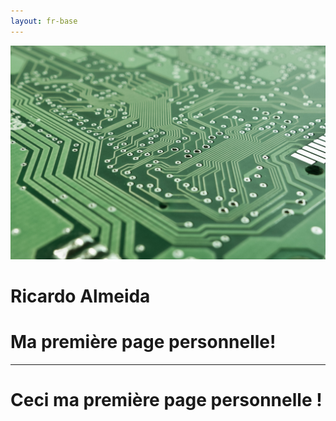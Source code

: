 ```yaml
---
layout: fr-base
---
```



<div class="jumbotron jumbotron-fluid">
  <picture >
    <source media="(min-width:800px)" >
    <img src="/img/pcb2.jpg" alt="foto homepage" class="jumbotron__background">
  </picture> 
  <div class="container text-white">
    <h1 class="display-4">Ricardo Almeida</h1>
    <h1 class="display-5">Ma première page personnelle!</h1>    
    <hr class="my-4">
  </div>
  <!-- /.container -->
</div>
<!-- /.jumbotron -->

  <h1>Ceci ma première page personnelle !</h1>

<br>

